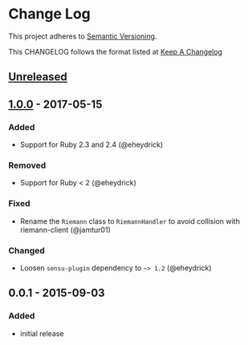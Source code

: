 # Change Log
This project adheres to [Semantic Versioning](http://semver.org/).

This CHANGELOG follows the format listed at [Keep A Changelog](http://keepachangelog.com/)

## [Unreleased]

## [1.0.0] - 2017-05-15
### Added
- Support for Ruby 2.3 and 2.4 (@eheydrick)

### Removed
- Support for Ruby < 2 (@eheydrick)

### Fixed
- Rename the `Riemann` class to `RiemannHandler` to avoid collision with riemann-client (@jamtur01)

### Changed
- Loosen `sensu-plugin` dependency to `~> 1.2` (@eheydrick)

## 0.0.1 - 2015-09-03
### Added
- initial release

[Unreleased]: https://github.com/sensu-plugins/sensu-plugins-riemann/compare/0.0.1...HEAD
[1.0.0]: https://github.com/sensu-plugins/sensu-plugins-riemann/compare/0.0.1..1.0.0
